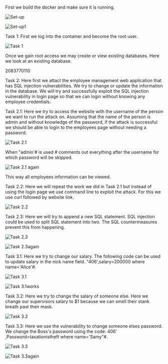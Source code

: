 First we build the docker and make sure it is running. 

![Set-up](https://github.com/Rania-ME/csci-476-594-spring2021-private/blob/main/Set-up.JPG)

![Set-up1](https://github.com/Rania-ME/csci-476-594-spring2021-private/blob/main/Set-up1.JPG)

Task 1:
First we log into the container and become the root user. 

![Task 1](https://github.com/Rania-ME/csci-476-594-spring2021-private/blob/main/Task%201.JPG)

Once we gain root access we may create or view existing databases. Here we look at an existing database. 

2083770110

Task 2:
Here first we attact the employee management web application that has SQL injection vulnerabilities. We try to change or update the information 
in the database. We will try and successfully exploit the SQL injection vulnerability in login page so that we can login without knowing 
any employee credentials. 

Task 2.1:
Here we try to access the website with the username of the person we want to run the attack on. Assuming that the name of the person is admin 
and without knowledge of the password, if the attack is successful we should be able to login to the employees page without needing a password. 

![Task 2.1](https://github.com/Rania-ME/csci-476-594-spring2021-private/blob/main/Task%202.1.JPG)

When "admin'# is used # comments out everything after the username for which password will be skipped. 

![Task 2.1 again](https://github.com/Rania-ME/csci-476-594-spring2021-private/blob/main/Task%202.1%20again.JPG)


This way all employees information can be viewed. 

Task 2.2:
Here we will repeat the work we did in Task 2.1 but instead of using the login page we use command line to exploit the attack. For this we use curl 
followed by website link. 

![Task 2.2](https://github.com/Rania-ME/csci-476-594-spring2021-private/blob/main/Task%202.2.JPG)

Task 2.3:
Here we will try to append a new SQL statement. SQL injection could be used to split SQL statement into two. The SQL countermeasures prevent this from
happening.

![Task 2.3](https://github.com/Rania-ME/csci-476-594-spring2021-private/blob/main/Task%202.3.JPG)

![Task 2.3again](https://github.com/Rania-ME/csci-476-594-spring2021-private/blob/main/Task%202.3again.JPG)

Task 3.1:
Here we try to change our salary. The following code can be used to update salary in the nick name field. "406',salary=200000 where name='Alice'#.

![Task 3.1](https://github.com/Rania-ME/csci-476-594-spring2021-private/blob/main/Task%203.1.JPG)

![Task 3.1works](https://github.com/Rania-ME/csci-476-594-spring2021-private/blob/main/Task%203.1%20works.JPG)

Task 3.2:
Here we try to change the salary of someone else. Here we change our supervisors salary to $1 because we can smell their stank breath past their mask. 

![Task 3.2](https://github.com/Rania-ME/csci-476-594-spring2021-private/blob/main/Task%203.2.JPG)

Task 3.3:
Here we use the vulnerability to change someone elses password. We change the Boss's password using the code: 
406' ,Password=taxationistheft where name='Samy"#. 

![Task 3.3](https://github.com/Rania-ME/csci-476-594-spring2021-private/blob/main/Task%203.3.JPG)

![Task 3.3again](https://github.com/Rania-ME/csci-476-594-spring2021-private/blob/main/Task%203.3again.JPG)
